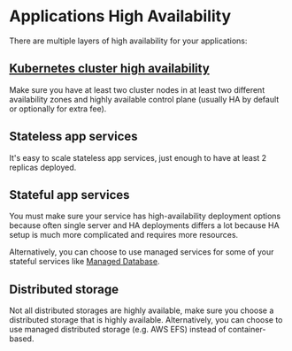 # Applications High Availability

There are multiple layers of high availability for your applications:

## [Kubernetes cluster high availability](../kubernetes/high-availability.md)

Make sure you have at least two cluster nodes in at least two different availability zones and highly available control plane (usually HA by default or optionally for extra fee).

## Stateless app services

It's easy to scale stateless app services, just enough to have at least 2 replicas deployed.

## Stateful app services

You must make sure your service has high-availability deployment options because often single server and HA deployments differs a lot because HA setup is much more complicated and requires more resources.

Alternatively, you can choose to use managed services for some of your stateful services like [Managed Database](../databases/managed.md).

## Distributed storage

Not all distributed storages are highly available, make sure you choose a distributed storage that is highly available. Alternatively, you can choose to use managed distributed storage (e.g. AWS EFS) instead of container-based.
